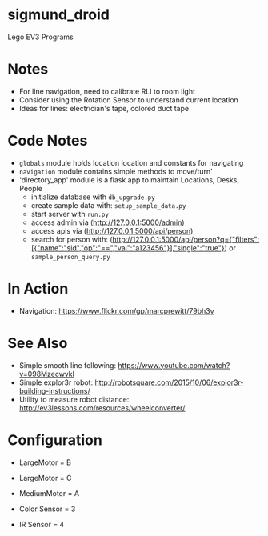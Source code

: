 # sigmund_droid
Lego EV3 Programs

# Notes

- For line navigation, need to calibrate RLI to room light
- Consider using the Rotation Sensor to understand current location
- Ideas for lines: electrician's tape, colored duct tape

# Code Notes

- `globals` module holds location location and constants for navigating
- `navigation` module contains simple methods to move/turn'
- 'directory_app' module is a flask app to maintain Locations, Desks, People
    - initialize database with `db_upgrade.py`
    - create sample data with: `setup_sample_data.py`
    - start server with `run.py`
    - access admin via (http://127.0.0.1:5000/admin)
    - access apis via (http://127.0.0.1:5000/api/person)
    - search for person with: (http://127.0.0.1:5000/api/person?q={"filters":[{"name":"sid","op":"==","val":"a123456"}],"single":"true"}) or `sample_person_query.py`
    
# In Action

- Navigation: https://www.flickr.com/gp/marcprewitt/79bh3v

# See Also

- Simple smooth line following: https://www.youtube.com/watch?v=098MzecwvkI
- Simple explor3r robot: http://robotsquare.com/2015/10/06/explor3r-building-instructions/
- Utility to measure robot distance: http://ev3lessons.com/resources/wheelconverter/

# Configuration

- LargeMotor = B
- LargeMotor = C
- MediumMotor = A

- Color Sensor = 3
- IR Sensor = 4
